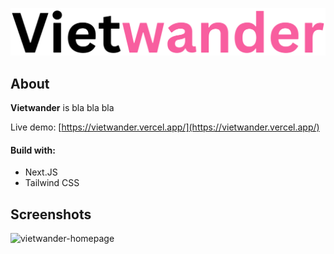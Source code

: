 ![vietwander-logo](/documentation_images/vietwander-logo.svg)

## About

**Vietwander** is bla bla bla

Live demo: [https://vietwander.vercel.app/](https://vietwander.vercel.app/)

#### Build with:

- Next.JS
- Tailwind CSS

## Screenshots

![vietwander-homepage](/documentation_images/vietwander-homepage.png)
